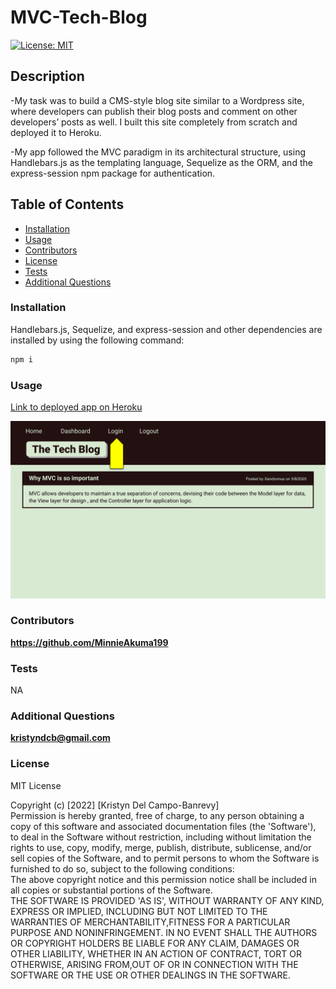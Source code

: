 # MVC-Tech-Blog

[![License: MIT](https://img.shields.io/badge/License-MIT-yellow.svg)](https://opensource.org/licenses/MIT)

## Description

-My task was to build a CMS-style blog site similar to a Wordpress site, where developers can publish their blog posts and comment on other developers’ posts as well. I built this site completely from scratch and deployed it to Heroku.

-My app followed the MVC paradigm in its architectural structure, using Handlebars.js as the templating language, Sequelize as the ORM, and the express-session npm package for authentication.

## Table of Contents

- [Installation](#installation)
- [Usage](#usage)
- [Contributors](#contributors)
- [License](#license)
- [Tests](#tests)
- [Additional Questions](#additional-questions)

### Installation

Handlebars.js, Sequelize, and express-session and other dependencies are installed by using the following command:

```md
npm i
```

### Usage

[Link to deployed app on Heroku](https://arcane-coast-02762.herokuapp.com/)

![alt text](Assets/14-mvc-homework-demo-01.gif)

### Contributors

**https://github.com/MinnieAkuma199**

### Tests

NA

### Additional Questions

**kristyndcb@gmail.com**

### License

MIT License

Copyright (c) [2022] [Kristyn Del Campo-Banrevy]<br /> Permission is hereby granted, free of charge, to any person obtaining a copy of this software and associated documentation files (the 'Software'), to deal in the Software without restriction, including without limitation the rights to use, copy, modify, merge, publish, distribute, sublicense, and/or sell copies of the Software, and to permit persons to whom the Software is furnished to do so, subject to the following conditions:<br />The above copyright notice and this permission notice shall be included in all copies or substantial portions of the Software.<br />THE SOFTWARE IS PROVIDED 'AS IS', WITHOUT WARRANTY OF ANY KIND, EXPRESS OR IMPLIED, INCLUDING BUT NOT LIMITED TO THE WARRANTIES OF MERCHANTABILITY,FITNESS FOR A PARTICULAR PURPOSE AND NONINFRINGEMENT. IN NO EVENT SHALL THE AUTHORS OR COPYRIGHT HOLDERS BE LIABLE FOR ANY CLAIM, DAMAGES OR OTHER LIABILITY, WHETHER IN AN ACTION OF CONTRACT, TORT OR OTHERWISE, ARISING FROM,OUT OF OR IN CONNECTION WITH THE SOFTWARE OR THE USE OR OTHER DEALINGS IN THE SOFTWARE.

